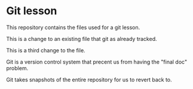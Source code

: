 # Git lesson

This repository contains the files used for a git lesson.

This is a change to an existing file that git as already tracked.

This is a third change to the file.

Git is a version control system that precent us from having the "final doc" problem.

Git takes snapshots of the entire repository for us to revert back to.
